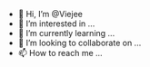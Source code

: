 - 👋 Hi, I’m @Viejee
- 👀 I’m interested in ...
- 🌱 I’m currently learning ...
- 💞️ I’m looking to collaborate on ...
- 📫 How to reach me ...

<!---
Viejee/Viejee is a ✨ special ✨ repository because its `README.md` (this file) appears on your GitHub profile.
You can click the Preview link to take a look at your changes.
--->

